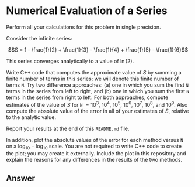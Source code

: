 # Numerical Evaluation of a Series

Perform all your calculations for this problem in single precision.

Consider the infinite series:

$$S = 1 - \frac{1}{2} + \frac{1}{3} - \frac{1}{4} + \frac{1}{5} - \frac{1}{6}$$

This series converges analytically to a value of $\ln{(2)}$.

Write C++ code that computes the approximate value of $S$ by summing a finite number of terms in this series; we will denote this finite number of terms `N`.
Try two difference approaches: (a) one in which you sum the first `N` terms in the series from left to right, and (b) one in which you sum the first `N` terms in the series from right to left.
For both approaches, compute estimates of the value of $S$ for `N` $= 10^{3}$, $10^{4}$, $10^{5}$, $10^{6}$, $10^{7}$, $10^{8}$, and $10^{9}$.
Also compute the absolute value of the error in all of your estimates of $S$, relative to the analytic value.

Report your results at the end of this `README.md` file.

In addition, plot the absolute values of the error for each method versus `N` on a $\log_{10}-\log_{10}$ scale.
You are not required to write C++ code to create the plot; you may create it externally.
Include the plot in this repository and explain the reasons for any differences in the results of the two methods.

## Answer
